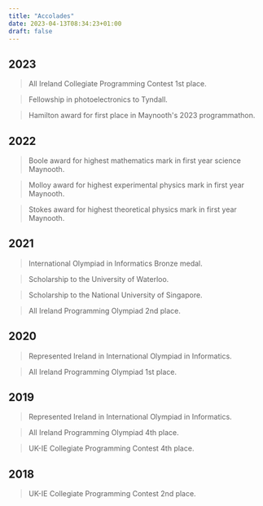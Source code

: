 ```yaml
---
title: "Accolades"
date: 2023-04-13T08:34:23+01:00
draft: false
---
```


## 2023
> All Ireland Collegiate Programming Contest 1st place.  

> Fellowship in photoelectronics to Tyndall.  

> Hamilton award for first place in Maynooth's 2023 programmathon.
## 2022
> Boole award for highest mathematics mark in first year science Maynooth.  

> Molloy award for highest experimental physics mark in first year Maynooth.  

> Stokes award for highest theoretical physics mark in first year Maynooth.  
## 2021
> International Olympiad in Informatics Bronze medal.  

> Scholarship to the University of Waterloo.  

> Scholarship to the National University of Singapore.  

> All Ireland Programming Olympiad 2nd place.  
## 2020
> Represented Ireland in International Olympiad in Informatics.  

> All Ireland Programming Olympiad 1st place.  
## 2019
> Represented Ireland in International Olympiad in Informatics.  

> All Ireland Programming Olympiad 4th place.  

> UK-IE Collegiate Programming Contest 4th place.  
## 2018
> UK-IE Collegiate Programming Contest 2nd place.  
